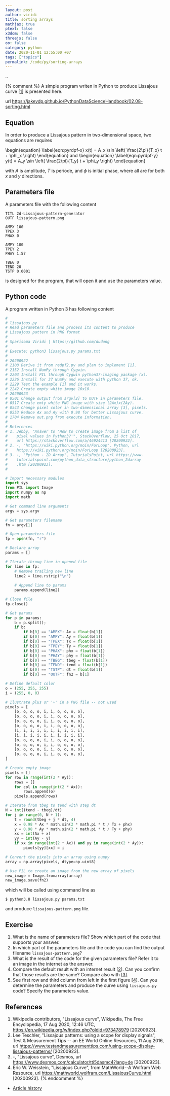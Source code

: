 ```yaml
---
layout: post
author: viridi
title: sorting arrays
mathjax: true
ptext: false
x3dom: false
threejs: false
oo: false
category: python
date: 2020-11-01 12:55:00 +07
tags: ["topics"]
permalink: /code/py/sorting-arrays
---
```

..

{% comment %}
A simple program writen in Python to produce Lissajous curve [[1](#ref1)] is presented here.


url https://jakevdp.github.io/PythonDataScienceHandbook/02.08-sorting.html

## Equation
In order to produce a Lissajous pattern in two-dimensional space, two equations are requires

\begin{equation}
\label{eqn:pyrdpf-x}
x(t) = A_x \sin \left( \frac{2\pi}{T_x} t + \phi_x \right)
\end{equation}
and
\begin{equation}
\label{eqn:pyrdpf-y}
y(t) = A_y \sin \left( \frac{2\pi}{T_y} t + \phi_y \right)
\end{equation}

with $A$ is amplitude, $T$ is periode, and $\phi$ is initial phase, where all are for both $x$ and $y$ directions.


## Parameters file
A parameters file with the following content

```batch
TITL 2d-Lissajous-pattern-generator
OUTF lissajous-pattern.png

AMPX 100
TPEX 3
PHAX 0

AMPY 100
TPEY 2
PHAY 1.57

TBEG 0
TEND 20
TSTP 0.0001
```

is designed for the program, that will open it and use the parameters value.


## Python code
A program written in Python 3 has following content

```python
# 
# lissajous.py
# Read parameters file and process its content to produce
# Lissajous pattern in PNG format
# 
# Sparisoma Viridi | https://github.com/dudung
# 
# Execute: python3 lissajous.py params.txt
# 
# 20200922
# 2108 Derive it from redpf2.py and plan to implement [1].
# 2152 Install NumPy through Cygwin.
# 2203 Install PIL through Cygwin python37-imaging package (x).
# 2226 Install for 37 NumPy and execute with python 37, ok.
# 2229 Test the example [1] and it works.
# 2242 Create empty white image 10x10.
# 20200923
# 0501 Change output from argv[2] to OUTF in parameters file.
# 0517 Create emty white PNG image with size (2Ax)x(2Ay).
# 0543 Change pixel color in two-dimensional array [3], pixels.
# 0553 Reduce Ax and Ay with 0.98 for better Lissajous curve.
# 1704 Remove out.png from execute information.
# 
# References
# 1. Jebby, "Answer to 'How to create image from a list of
#    pixel values in Python3?'", StackOverflow, 25 Oct 2017,
#    url https://stackoverflow.com/a/46924413 [20200922].
# 2. -, "https://wiki.python.org/moin/ForLoop", Python, url
#    https://wiki.python.org/moin/ForLoop [20200923].
# 3. -, "Python - 2D Array", TutorialsPoint, url https://www.
#    tutorialspoint.com/python_data_structure/python_2darray
#    .htm [20200923].
# 

# Import necessary modules
import sys
from PIL import Image
import numpy as np
import math

# Get command line arguments
argv = sys.argv

# Get parameters filename
fn = argv[1]

# Open parameters file
fp = open(fn, "r")

# Declare array
params = []

# Iterate throug line in opened file
for line in fp:
	# Remove trailing new line
	line2 = line.rstrip("\n")
	
	# Append line to params
	params.append(line2)

# Close file
fp.close()

# Get params
for p in params:
	b = p.split();
	if b:
		if b[0] == "AMPX": Ax = float(b[1])
		if b[0] == "AMPY": Ay = float(b[1])
		if b[0] == "TPEX": Tx = float(b[1])
		if b[0] == "TPEY": Ty = float(b[1])
		if b[0] == "PHAX": phx = float(b[1])
		if b[0] == "PHAY": phy = float(b[1])
		if b[0] == "TBEG": tbeg = float(b[1])
		if b[0] == "TEND": tend = float(b[1])
		if b[0] == "TSTP": dt = float(b[1])
		if b[0] == "OUTF": fn2 = b[1]

# Define default color
o = (255, 255, 255)
i = (255, 0, 0)

# Ilustrate plus or '+' in a PNG file -- not used
pixels = [
	[o, o, o, o, i, i, o, o, o, o],
	[o, o, o, o, i, i, o, o, o, o],
	[o, o, o, o, i, i, o, o, o, o],
	[o, o, o, o, i, i, o, o, o, o],
	[i, i, i, i, i, i, i, i, i, i],
	[i, i, i, i, i, i, i, i, i, i],
	[o, o, o, o, i, i, o, o, o, o],
	[o, o, o, o, i, i, o, o, o, o],
	[o, o, o, o, i, i, o, o, o, o],
	[o, o, o, o, i, i, o, o, o, o],
]

# Create empty image
pixels = []
for row in range(int(2 * Ay)):
	rows = []
	for col in range(int(2 * Ax)):
		rows.append(o)
	pixels.append(rows)

# Iterate from tbeg to tend with step dt
N = int((tend - tbeg)/dt)
for j in range(0, N + 1):
	t = round(tbeg + j * dt, 4)
	x = 0.98 * Ax * math.sin(2 * math.pi * t / Tx + phx)
	y = 0.98 * Ay * math.sin(2 * math.pi * t / Ty + phy)
	xx = int(Ax + x)
	yy = int(Ay - y)
	if xx in range(int(2 * Ax)) and yy in range(int(2 * Ay)):
		pixels[yy][xx] = i

# Convert the pixels into an array using numpy
array = np.array(pixels, dtype=np.uint8)

# Use PIL to create an image from the new array of pixels
new_image = Image.fromarray(array)
new_image.save(fn2)
```

which will be called using command line as

```
$ python3.8 lissajous.py params.txt
```

and produce `lissajous-pattern.png` file.


## Exercise
1. What is the name of parameters file? Show which part of the code that supports your answer.
2. In which part of the parameters file and the code you can find the output filename `lissajous-pattern.png`?
3. What is the result of the code for the given parameters file? Refer it to an image in the internet as the answer.
4. Compare the default result with an internet result [[2](#ref2)]. Can you confirm that those results are the same? Compare also with [[3](#ref3)].
5. See first row and third column from left in the first figure [[4](#ref4)]. Can you determine the parameters and produce the curve using `lissajous.py` code? Specify the parameters value.


## References
1. <a name="ref1"></a>Wikipedia contributors, "Lissajous curve", Wikipedia, The Free Encyclopedia, 17 Aug 2020, 12:46 UTC, <https://en.wikipedia.org/w/index.php?oldid=973478979> [20200923].
2. <a name="ref2"></a>Lee Teschler, "Lissajous patterns: using a scope for display signals", Test & Measurement Tips -- an EE World Online Resources, 11 Aug 2016, url <https://www.testandmeasurementtips.com/using-scope-display-lissajous-patterns/> [20200923].
3. <a name="ref3"></a>-, "Lissajous curve", Desmos, url <https://www.desmos.com/calculator/tti5dasmc4?lang=de> [20200923].
4. <a name="ref3"></a>Eric W. Weisstein, "Lissajous Curve", from MathWorld--A Wolfram Web Resource, url <https://mathworld.wolfram.com/LissajousCurve.html> [20200923].
{% endcomment %}


+ [Article history](https://github.com/butiran/butiran.github.io/commits/master/_posts/code/py/2020-11-01-sorting-arrays.md)
